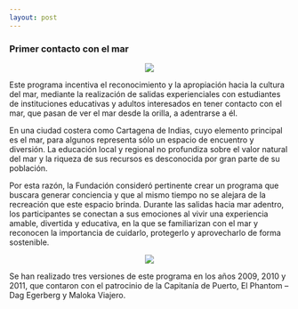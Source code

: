 ```yaml
---
layout: post
---
```


<div class="bradcam_area breadcam_bg overlay d-flex align-items-center justify-content-center">
        <div class="container">
            <div class="row">
                <div class="col-xl-12">
                    <div class="bradcam_text text-center">
                        <h3>Primer contacto con el mar</h3>
                    </div>
                </div>
            </div>
        </div>
</div>

<section class="blog_area single-post-area section-padding">
      <div class="container">
         <div class="row">
            <div class="col-lg-12 posts-list">
               <div class="single-post">
                  <div class="blog_details">
<p style="text-align: center">
<img  src="{{ '/assets/images/paginas/primer-contacto-con-el-mar.png' | prepend: site.baseurl }}"><br/>
</p>
<p>Este programa incentiva el reconocimiento y la apropiación hacia la cultura del mar, mediante la realización de salidas experienciales con estudiantes de instituciones educativas y adultos interesados en tener contacto con el mar, que pasan de ver el mar desde la orilla, a adentrarse a él.

</p>
<p>En una ciudad costera como Cartagena de Indias, cuyo elemento principal es el mar, para algunos representa sólo un espacio de encuentro y diversión. La educación local y regional no profundiza sobre el valor natural del mar y la riqueza de sus recursos es desconocida por gran parte de su población.

</p>
<p>Por esta razón, la Fundación consideró pertinente crear un programa que buscara generar conciencia y que al mismo tiempo no se alejara de la recreación que este espacio brinda. Durante las salidas hacia mar adentro, los participantes se conectan a sus emociones al vivir una experiencia amable, divertida y educativa, en la que se familiarizan con el mar y reconocen la importancia de cuidarlo, protegerlo y aprovecharlo de forma sostenible.

</p>
<p style="text-align: center">
<img  src="{{ '/assets/images/paginas/primer-contacto-con-el-mar-2.png' | prepend: site.baseurl }}"><br/>
</p>
<p>Se han realizado tres versiones de este programa en los años 2009, 2010 y 2011, que contaron con el patrocinio de la Capitanía de Puerto, El Phantom – Dag Egerberg y Maloka Viajero.
</p>
                  </div>
               </div>
            </div>
         </div>
      </div>

</section>